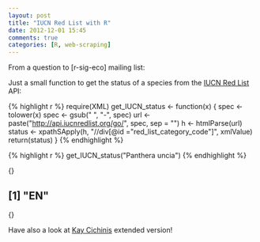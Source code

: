 ```yaml
---
layout: post
title: "IUCN Red List with R"
date: 2012-12-01 15:45
comments: true
categories: [R, web-scraping]
---
```


From a question to [r-sig-eco] mailing list:

Just a small function to get the status of a species from the [IUCN Red List](http://www.iucnredlist.org/) API:


{% highlight r %}
require(XML)
get_IUCN_status <- function(x) {
    spec <- tolower(x)
    spec <- gsub(" ", "-", spec)
    url <- paste("http://api.iucnredlist.org/go/", spec, sep = "")
    h <- htmlParse(url)
    status <- xpathSApply(h, "//div[@id =\"red_list_category_code\"]", xmlValue)
    return(status)
}
{% endhighlight %}



{% highlight r %}
get_IUCN_status("Panthera uncia")
{% endhighlight %}

{}
## [1] "EN"
{}


Have also a look at [Kay Cichinis](http://thebiobucket.blogspot.de/2012/06/use-iucn-data-with-r-xpath.html) extended version!